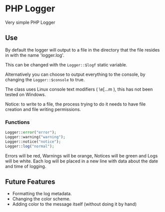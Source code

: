 # PHP Logger

Very simple PHP Logger

## Use

By default the logger will output to a file in the directory that the file resides in with the name 'logger.log'.

This can be changed with the `Logger::$logf` static variable.

Alternatively you can choose to output everything to the console, by changing the `Logger::$console` to true.

The class uses Linux console text modifiers ( \e[...m ), this has not been tested on Windows.

Notice: to write to a file, the process trying to do it needs to have file creation and file writing permissions.

### Functions

```php
Logger::error("error");
Logger::warning("warning");
Logger::notice("notice");
Logger::log("normal");
```
Errors will be red, Warnings will be orange, Notices will be green and Logs will be white. Each log will be placed in a new line with data about the date and time of logging.

## Future Features

- Formatting the log metadata.
- Changing the color scheme.
- Adding color to the message itself (without doing it by hand)